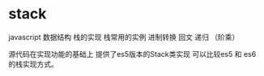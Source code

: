 # stack

javascript 数据结构 栈的实现 
栈常用的实例 
  进制转换
  回文
  递归  （阶乘）

源代码在实现功能的基础上  提供了es5版本的Stack类实现
可以比较es5 和 es6 的栈实现方式。
